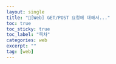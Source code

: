 ```yaml
---
layout: single
title: "📘[Web] GET/POST 요청에 대해서..."
toc: true
toc_sticky: true
toc_label: "목차"
categories: web
excerpt: ""
tag: [web]
---
```


# 